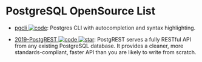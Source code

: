 # PostgreSQL OpenSource List

- [pgcli ![code](https://martrix-usa.oss-accelerate.aliyuncs.com/logo/code.svg)](https://github.com/dbcli/pgcli): Postgres CLI with autocompletion and syntax highlighting.

- [2019-PostgREST ![code](https://martrix-usa.oss-accelerate.aliyuncs.com/logo/code.svg) ![star](https://img.shields.io/github/stars/PostgREST/postgrest)](https://github.com/PostgREST/postgrest): PostgREST serves a fully RESTful API from any existing PostgreSQL database. It provides a cleaner, more standards-compliant, faster API than you are likely to write from scratch.
